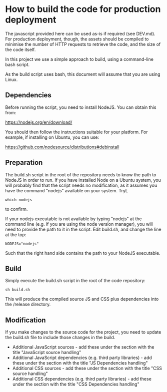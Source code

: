 # How to build the code for production deployment

The javascript provided here can be used as-is if required (see DEV.md).  For production deployment, though,
the assets should be compiled to minimise the number of HTTP requests to retrieve the code, and the size of
the code itself.

In this project we use a simple approach to build, using a command-line bash script.

As the build script uses bash, this document will assume that you are using Linux.


## Dependencies

Before running the script, you need to install NodeJS.  You can obtain this from:

https://nodejs.org/en/download/

You should then follow the instructions suitable for your platform.  For example, if installing on Ubuntu, you can use:

https://github.com/nodesource/distributions#debinstall


## Preparation

The build.sh script in the root of the repository needs to know the path to NodeJS in order to run.  If you have
installed Node on a Ubuntu system, you will probably find that the script needs no modification, as it assumes
you have the command "nodejs" available on your system.  TryL

    which nodejs
    
to confirm.

If your nodejs executable is not available by typing "nodejs" at the command line (e.g. if you are using the 
node version manager), you will need to provide the path to it in the script.  Edit build.sh, and change the 
line at the top:

    NODEJS="nodejs"

Such that the right hand side contains the path to your NodeJS executable.


## Build

Simply execute the build.sh script in the root of the code repository:

    sh build.sh
    
This will produce the compiled source JS and CSS plus dependencies into the /release directory.


## Modification

If you make changes to the source code for the project, you need to update the build.sh file to include those changes
in the build.

* Additional JavaScript sources - add these under the section with the title "JavaScript source handling"
* Additional JavaScript dependencies (e.g. third party libraries) - add these under the section with the title "JS Dependencies handling"
* Additional CSS sources - add these under the section with the title "CSS source handling"
* Additional CSS dependencies (e.g. third party libraries) - add these under the section with the title "CSS Dependencies handling"
